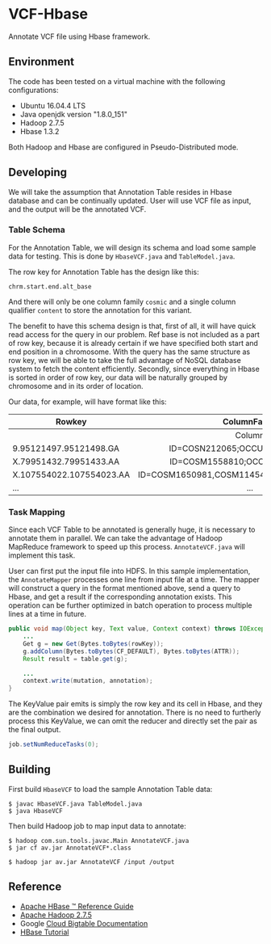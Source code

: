 # VCF-Hbase

Annotate VCF file using Hbase framework.

## Environment

The code has been tested on a virtual machine with the following configurations:

* Ubuntu 16.04.4 LTS
* Java openjdk version "1.8.0_151"
* Hadoop 2.7.5
* Hbase 1.3.2

Both Hadoop and Hbase are configured in Pseudo-Distributed mode.

## Developing

We will take the assumption that Annotation Table resides in Hbase database and can be continually updated. User will use VCF file as input, and the output will be the annotated VCF.

### Table Schema

For the Annotation Table, we will design its schema and load some sample data for testing. This is done by `HbaseVCF.java` and `TableModel.java`.

The row key for Annotation Table has the design like this:

```
chrm.start.end.alt_base
```

And there will only be one column family `cosmic` and a single column qualifier `content` to store the annotation for this variant.

The benefit to have this schema design is that, first of all, it will have quick read access for the query in our problem. Ref base is not included as a part of row key, because it is already certain if we have specified both start and end position in a chromosome. With the query has the same structure as row key, we will be able to take the full advantage of NoSQL database system to fetch the content efficiently. Secondly, since everything in Hbase is sorted in order of row key, our data will be naturally grouped by chromosome and in its order of location.

Our data, for example, will have format like this:

Rowkey | ColumnFamly
------------ | :-----------:
| | Column
9.95121497.95121498.GA | ID=COSN212065;OCCURENCE=1(breast)
X.79951432.79951433.AA | ID=COSM1558810;OCCURENCE=1(lung)
X.107554022.107554023.AA | ID=COSM1650981,COSM1145489;OCCURENCE=1(lung)
... | ...

### Task Mapping

Since each VCF Table to be annotated is generally huge, it is necessary to annotate them in parallel. We can take the advantage of Hadoop MapReduce framework to speed up this process. `AnnotateVCF.java` will implement this task.

User can first put the input file into HDFS. In this sample implementation, the `AnnotateMapper` processes one line from input file at a time. The mapper will construct a query in the format mentioned above, send a query to Hbase, and get a result if the corresponding annotation exists. This operation can be further optimized in batch operation to process multiple lines at a time in future.

```java
public void map(Object key, Text value, Context context) throws IOException, InterruptedException {
    ...
    Get g = new Get(Bytes.toBytes(rowKey));
    g.addColumn(Bytes.toBytes(CF_DEFAULT), Bytes.toBytes(ATTR));
    Result result = table.get(g);

    ...
    context.write(mutation, annotation);
}
```

The KeyValue pair emits is simply the row key and its cell in Hbase, and they are the combination we desired for annotation. There is no need to furtherly process this KeyValue, we can omit the reducer and directly set the pair as the final output.

```java
job.setNumReduceTasks(0);
```

## Building

First build `HbaseVCF` to load the sample Annotation Table data:

```
$ javac HbaseVCF.java TableModel.java
$ java HbaseVCF
```

Then build Hadoop job to map input data to annotate:
```
$ hadoop com.sun.tools.javac.Main AnnotateVCF.java
$ jar cf av.jar AnnotateVCF*.class

$ hadoop jar av.jar AnnotateVCF /input /output
```

## Reference

* [Apache HBase ™ Reference Guide](http://hbase.apache.org/book.html)
* [Apache Hadoop 2.7.5](http://hadoop.apache.org/docs/r2.7.5/)
* Google [Cloud Bigtable Documentation](https://cloud.google.com/bigtable/docs/)
* [HBase Tutorial](https://www.tutorialspoint.com/hbase/index.htm)
